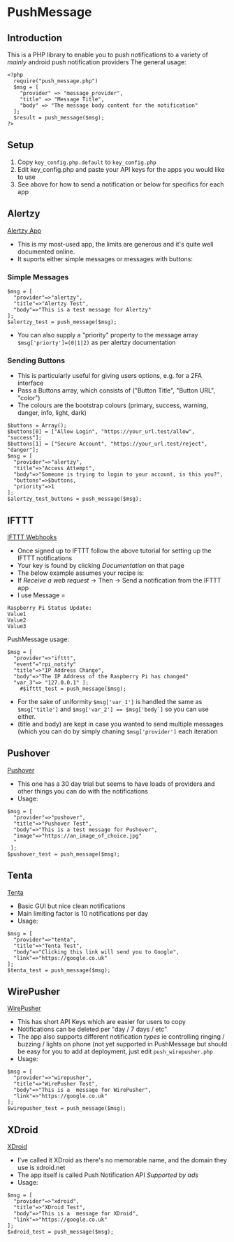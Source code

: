# PushMessage

## Introduction
This is a PHP library to enable you to push notifications to a variety of *mainly* android push notification providers
The general usage:
```
<?php
  require("push_message.php")
  $msg = [
    "provider" => "message_provider", 
    "title" => "Message Title", 
    "body" => "The message body content for the notification"
  ];
  $result = push_message($msg); 
?>
```

## Setup
1. Copy ```key_config.php.default``` to ```key_config.php```
2. Edit key_config.php and paste your API keys for the apps you would like to use
3. See above for how to send a notification or below for specifics for each app

## Alertzy
[Alertzy App](https://alertzy.app/)
- This is my most-used app, the limits are generous and it's quite well documented online. 
- It suports either simple messages or messages with buttons:
### Simple Messages
```
$msg = [
  "provider"=>"alertzy", 
  "title"=>"Alertzy Test", 
  "body"=>"This is a test message for Alertzy"
];
$alertzy_test = push_message($msg);
```
- You can also supply a "priority" property to the message array ```$msg['priorty']=(0|1|2)``` as per alertzy documentation

### Sending Buttons
- This is particularly useful for giving users options, e.g. for a 2FA interface
- Pass a Buttons array, which consists of ("Button Title", "Button URL", "color")
- The colours are the bootstrap colours (primary, success, warning, danger, info, light, dark)
```
$buttons = Array();
$buttons[0] = ["Allow Login", "https://your_url.test/allow", "success"];
$buttons[1] = ["Secure Account", "https://your_url.test/reject", "danger"];
$msg = [
  "provider"=>"alertzy", 
  "title"=>"Access Attempt", 
  "body"=>"Someone is trying to login to your account, is this you?", 
  "buttons"=>$buttons, 
  "priority"=>1
];
$alertzy_test_buttons = push_message($msg);
```

## IFTTT
[IFTTT Webhooks](https://ifttt.com/maker_webhooks)
- Once signed up to IFTTT follow the above tutorial for setting up the IFTTT notifications
- Your key is found by clicking *Documentation* on that page
- The below example assumes your recipe is:
- If *Receive a web request*  -> Then -> Send a notification from the IFTTT app
- I use Message =
```
Raspberry Pi Status Update:
Value1
Value2
Value3
``` 
PushMessage usage:
```
$msg = [
  "provider"=>"ifttt", 
  "event"="rpi_notify"
  "title"=>"IP Address Change", 
  "body"=>"The IP Address of the Raspberry Pi has changed"
  "var_3"=> "127.0.0.1" ];
	#$ifttt_test = push_message($msg);
```
- For the sake of uniformity ```$msg['var_1']``` is handled the same as ```$msg['title']``` and ```$msg['var_2'] == $msg['body`]``` so you can use either. 
- (title and body) are kept in case you wanted to send multiple messages (which you can do by simply chaning ```$msg['provider']``` each iteration

## Pushover
[Pushover](https://pushover.net/)
- This one has a 30 day trial but seems to have loads of providers and other things you can do with the notifications
- Usage:
```
$msg = [
  "provider"=>"pushover", 
  "title"=>"Pushover Test", 
  "body"=>"This is a test message for Pushover",
  "image"=>"https://an_image_of_choice.jpg"
  "
 ]; 
$pushover_test = push_message($msg);
```

## Tenta
[Tenta](https://tenta.me/)
- Basic GUI but nice clean notifications
- Main limiting factor is 10 notifications per day
- Usage:
```
$msg = [
  "provider"=>"tenta", 
  "title"=>"Tenta Test", 
  "body"=>"Clicking this link will send you to Google", 
  "link"=>"https://google.co.uk"
]; 
$tenta_test = push_message($msg);
```

## WirePusher
[WirePusher](https://wirepusher.com/)
- This has short API Keys which are easier for users to copy
- Notifications can be deleted per "day / 7 days / etc"
- The app also supports different notification *types* ie controlling ringing / buzzing / lights on phone (not yet supported in PushMessage but should be easy for you to add at deployment, just edit ```push_wirepusher.php```
- Usage:
```
$msg = [
  "provider"=>"wirepusher", 
  "title"=>"WirePusher Test", 
  "body"=>"This is a  message for WirePusher", 
  "link"=>"https://google.co.uk"
]; 
$wirepusher_test = push_message($msg);
```

## XDroid
[XDroid](https://play.google.com/store/apps/details?id=net.xdroid.pn&hl=en&gl=US)
- I've called it XDroid as there's no memorable name, and the domain they use is xdroid.net
- The app itself is called Push Notification API *Supported by ads*
- Usage:
```
$msg = [
  "provider"=>"xdroid", 
  "title"=>"XDroid Test", 
  "body"=>"This is a  message for XDroid", 
  "link"=>"https://google.co.uk"
]; 
$xdroid_test = push_message($msg);
```



